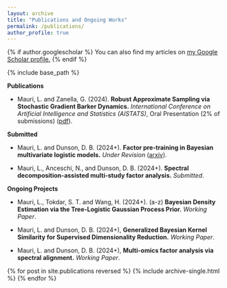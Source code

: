 ```yaml
---
layout: archive
title: "Publications and Ongoing Works"
permalink: /publications/
author_profile: true
---
```



{% if author.googlescholar %}
  You can also find my articles on <u><a href="{{author.googlescholar}}">my Google Scholar profile</a>.</u>
{% endif %}

{% include base_path %}

**Publications**

* Mauri, L. and Zanella, G. (2024).
**Robust Approximate Sampling via Stochastic Gradient Barker Dynamics.**
*International Conference on Artificial Intelligence and Statistics (AISTATS)*, Oral Presentation (2% of submissions) ([pdf](https://proceedings.mlr.press/v238/mauri24a/mauri24a.pdf)).

**Submitted**

* Mauri, L. and Dunson, D. B. (2024+).
**Factor pre-training in Bayesian multivariate logistic models.**
*Under Revision* ([arxiv](https://arxiv.org/abs/2409.17441)).

* Mauri, L., Anceschi, N., and Dunson, D. B. (2024+).
**Spectral decomposition-assisted multi-study factor analysis.**
*Submitted*.

**Ongoing Projects**

* Mauri, L., Tokdar, S. T. and Wang, H. (2024+). (a-z)
**Bayesian Density Estimation via the Tree-Logistic Gaussian Process Prior.**
*Working Paper*.

* Mauri, L. and Dunson, D. B. (2024+),
**Generalized Bayesian Kernel Similarity for Supervised Dimensionality Reduction.**
*Working Paper*.

* Mauri, L. and Dunson, D. B. (2024+),
**Multi-omics factor analysis via spectral alignment.**
*Working Paper*.





{% for post in site.publications reversed %}
  {% include archive-single.html %}
{% endfor %}
